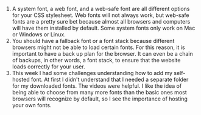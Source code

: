 1. A system font, a web font, and a web-safe font are all different options for your CSS stylesheet. Web fonts will not always work, but web-safe fonts are a pretty sure bet because almost all browsers and computers will have them installed by default.  Some system fonts only work on Mac or Windows or Linux.  
2. You should have a fallback font or a font stack because different browsers might not be able to load certain fonts.  For this reason, it is important to have a back up plan for the browser.  It can even be a chain of backups, in other words, a font stack, to ensure that the website loads correctly for your user.
3. This week I had some challenges understanding how to add my self-hosted font. At first I didn't understand that I needed a separate folder for my downloaded fonts.  The videos were helpful.  I like the idea of being able to choose from many more fonts than the basic ones most browsers will recognize by default, so I see the importance of hosting your own fonts.
